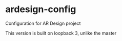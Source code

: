 # ardesign-config
Configuration for AR Design project

This version is built on loopback 3, unlike the master

